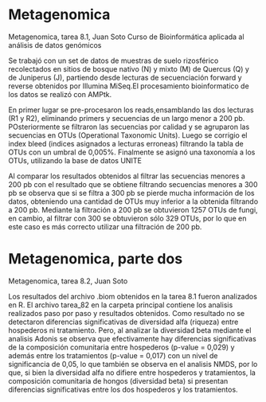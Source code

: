 # Metagenomica
Metagenomica, tarea 8.1, Juan Soto
Curso de Bioinformática aplicada al análisis de datos genómicos

Se trabajó con un set de datos de muestras de suelo rizosférico recolectados en sitios de bosque nativo (N) y mixto (M) de Quercus (Q) y de Juniperus (J), partiendo desde lecturas de secuenciación forward y reverse obtenidos por Illumina MiSeq.El procesamiento bioinformatico de los datos se realizó con AMPtk.

En primer lugar se pre-procesaron los reads,ensamblando las dos lecturas (R1 y R2), eliminando primers y secuencias de un largo menor a 200 pb. 
POsteriormente se filtraron las secuencias por calidad y se agruparon las secuencias en OTUs (Operational Taxonomic Units).
Luego se corrigio el index bleed (indices asignados a lecturas erroneas) filtrando la tabla de OTUs con un umbral de 0,005%.
Finalmente se asignó una taxonomía a los OTUs, utilizando la base de datos UNITE

Al comparar los resultados obtenidos al filtrar las secuencias menores a 200 pb con el resultado que se obtiene filtrando secuencias menores a 300 pb se observa que si se filtra a 300 pb se pierde mucha información de los datos, obteniendo una cantidad de OTUs muy inferior a la obtenida filtrando a 200 pb. Mediante la filtración a 200 pb se obtuvieron 1257 OTUs de fungi, en cambio, al filtrar con 300 se obtuvieron sólo 329 OTUs, por lo que en este caso es más correcto utilizar una filtración de 200 pb.

# Metagenomica, parte dos
Metagenomica, tarea 8.2, Juan Soto

Los resultados del archivo .biom obtenidos en la tarea 8.1 fueron analizados en R. El archivo tarea_82 en la carpeta principal contiene los analisis realizados paso por paso y resultados obtenidos. Como resultado no se detectaron diferencias significativas de diversidad alfa (riqueza) entre hospederos ni tratamiento. Pero, al analizar la diversidad beta mediante el analisis Adonis se observa que efectivamente hay diferencias significativas de la composición comunitaria entre hospederos (p-value = 0,029) y además entre los tratamientos (p-value = 0,017) con un nivel de significancia de 0,05, lo que también se observa en el analisis NMDS, por lo que, si bien la diversidad alfa no difiere entre hospederos y tratamientos, la composición comunitaria de hongos (diversidad beta) si presentan diferencias significativas entre los dos hospederos y los tratamientos.
